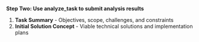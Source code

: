**Step Two: Use analyze_task to submit analysis results**

1. **Task Summary** - Objectives, scope, challenges, and constraints
2. **Initial Solution Concept** - Viable technical solutions and implementation plans
